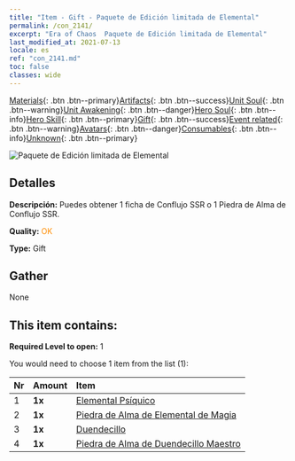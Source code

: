 ```yaml
---
title: "Item - Gift - Paquete de Edición limitada de Elemental"
permalink: /con_2141/
excerpt: "Era of Chaos  Paquete de Edición limitada de Elemental"
last_modified_at: 2021-07-13
locale: es
ref: "con_2141.md"
toc: false
classes: wide
---
```

 [Materials](/ItemsES/){: .btn .btn--primary}[Artifacts](/ItemsES/Artifacts/){: .btn .btn--success}[Unit Soul](/ItemsES/UnitSoul/){: .btn .btn--warning}[Unit Awakening](/ItemsES/UnitAwakening/){: .btn .btn--danger}[Hero Soul](/ItemsES/HeroSoul/){: .btn .btn--info}[Hero Skill](/ItemsES/HeroSkill/){: .btn .btn--primary}[Gift](/ItemsES/Gift/){: .btn .btn--success}[Event related](/ItemsES/Events/){: .btn .btn--warning}[Avatars](/ItemsES/Avatars/){: .btn .btn--danger}[Consumables](/ItemsES/Consumables/){: .btn .btn--info}[Unknown](/ItemsES/Unknown/){: .btn .btn--primary}

 ![Paquete de Edición limitada de Elemental](/images/t/i_994007.png)

## Detalles
 **Descripción:** Puedes obtener 1 ficha de Conflujo SSR o 1 Piedra de Alma de Conflujo SSR.

 **Quality:** <span style="color: #FF8C00">OK</span>

 **Type:** Gift

## Gather

  None

## This item contains:

 **Required Level to open:** 1

 You would need to choose 1 item from the list (1):

  | Nr | Amount |     Item    |
  |:---|:-------|:------------|
  | 1 |  **1x** | [Elemental Psíquico](/ItemsES/unt_267/) |  | 
  | 2 |  **1x** | [Piedra de Alma de Elemental de Magia](/ItemsES/unt_347/) |  | 
  | 3 |  **1x** | [Duendecillo](/ItemsES/unt_270/) |  | 
  | 4 |  **1x** | [Piedra de Alma de Duendecillo Maestro](/ItemsES/unt_349/) |  | 
